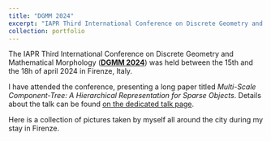 ```yaml
---
title: "DGMM 2024"
excerpt: "IAPR Third International Conference on Discrete Geometry and Mathematical Morphology (DGMM 2024)<br/><img src='/images/dgmm_2024/dgmm_2024.png'>"
collection: portfolio
---
```


The IAPR Third International Conference on Discrete Geometry and Mathematical Morphology ([**DGMM 2024**](https://dgmm2024.dimai.unifi.it/)) was held between the 15th and the 18h of april 2024 in Firenze, Italy.

I have attended the conference, presenting a long paper titled *Multi-Scale Component-Tree: A Hierarchical Representation for Sparse Objects*.
Details about the talk can be found [on the dedicated talk page](/talks/2024-04-DGMM-talk).

Here is a collection of pictures taken by myself all around the city during my stay in Firenze. 
